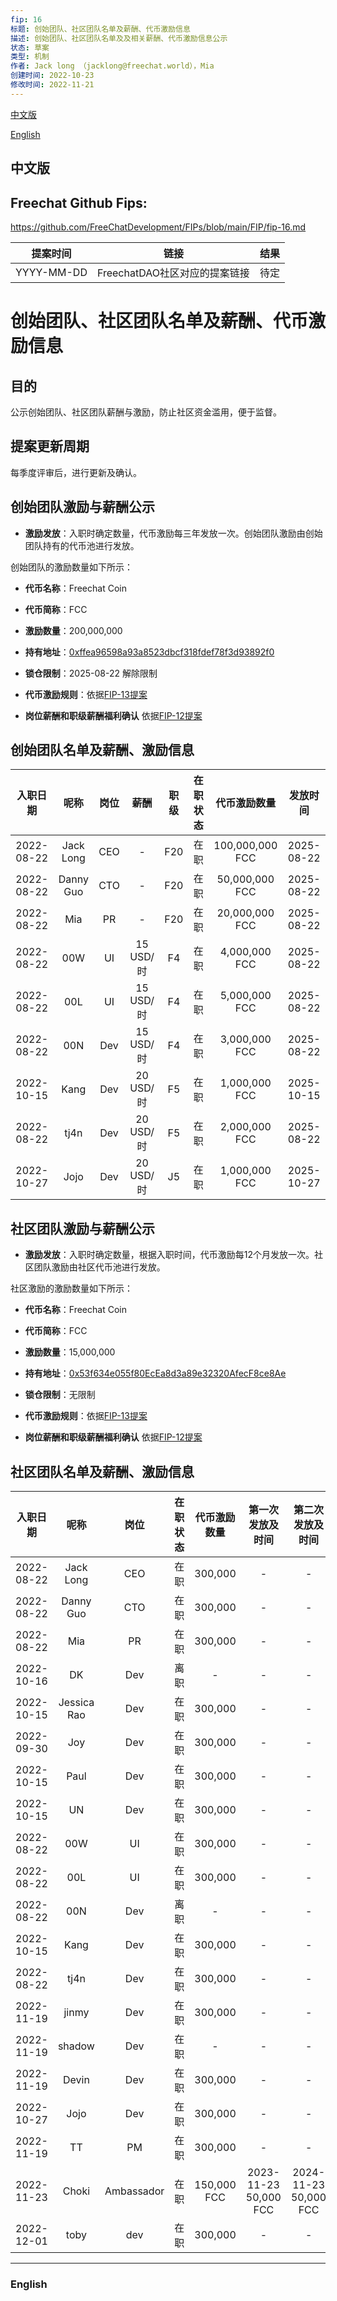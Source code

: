 ```yaml
---
fip: 16
标题: 创始团队、社区团队名单及薪酬、代币激励信息
描述: 创始团队、社区团队名单及及相关薪酬、代币激励信息公示
状态: 草案
类型: 机制
作者: Jack long （jacklong@freechat.world），Mia
创建时间: 2022-10-23
修改时间: 2022-11-21
---
```


[中文版](#1)

[English](#2)

<h2 id="1">中文版</h2>

## Freechat Github Fips: 

https://github.com/FreeChatDevelopment/FIPs/blob/main/FIP/fip-16.md


  | 提案时间 | 链接 | 结果 |
  |:-:|:-:|:-:|
  | YYYY-MM-DD |FreechatDAO社区对应的提案链接|待定|

# 创始团队、社区团队名单及薪酬、代币激励信息

## 目的
公示创始团队、社区团队薪酬与激励，防止社区资金滥用，便于监督。

## 提案更新周期
每季度评审后，进行更新及确认。

## 创始团队激励与薪酬公示

* **激励发放**：入职时确定数量，代币激励每三年发放一次。创始团队激励由创始团队持有的代币池进行发放。

创始团队的激励数量如下所示：

* **代币名称**：Freechat Coin
* **代币简称**：FCC
* **激励数量**：200,000,000
* **持有地址**：[0xffea96598a93a8523dbcf318fdef78f3d93892f0](https://etherscan.io/token/0x171b1daefac13a0a3524fcb6beddc7b31e58e079?a=0xffea96598a93a8523dbcf318fdef78f3d93892f0)
* **锁仓限制**：2025-08-22 解除限制
* **代币激励规则**：依据[FIP-13提案](https://github.com/FreeChatDevelopment/FIPs/blob/main/FIP/fip-13.md)

* **岗位薪酬和职级薪酬福利确认**
依据[FIP-12提案](https://github.com/FreeChatDevelopment/FIPs/blob/main/FIP/fip-12.md)

## 创始团队名单及薪酬、激励信息
|入职日期   |   呢称   | 岗位 |   薪酬   | 职级 |在职状态|   代币激励数量  |    发放时间   |
|:--------:|:-------:|:----:|:-------:|:---:|:-----:|:-------------:|:-----------:|
|2022-08-22|Jack Long  |CEO   |    -    | F20  |在职 |100,000,000 FCC  |2025-08-22|
|2022-08-22|Danny Guo  |CTO   |    -    | F20  |在职 |50,000,000 FCC   |2025-08-22|
|2022-08-22|Mia        |PR    |    -    | F20  |在职 |20,000,000 FCC   |2025-08-22|
|2022-08-22|00W        |UI    |15 USD/时| F4   |在职 |4,000,000 FCC    |2025-08-22|
|2022-08-22|00L        |UI    |15 USD/时| F4   |在职 |5,000,000 FCC    |2025-08-22|
|2022-08-22|00N        |Dev   |15 USD/时| F4   |在职 |3,000,000 FCC    |2025-08-22|
|2022-10-15|Kang       |Dev   |20 USD/时| F5   |在职 |1,000,000 FCC    |2025-10-15|
|2022-08-22|tj4n       |Dev   |20 USD/时| F5   |在职 |2,000,000 FCC    |2025-08-22|
|2022-10-27|Jojo       |Dev   |20 USD/时| J5   |在职 |1,000,000 FCC    |2025-10-27|

## 社区团队激励与薪酬公示

* **激励发放**：入职时确定数量，根据入职时间，代币激励每12个月发放一次。社区团队激励由社区代币池进行发放。

社区激励的激励数量如下所示：

* **代币名称**：Freechat Coin
* **代币简称**：FCC
* **激励数量**：15,000,000
* **持有地址**：[0x53f634e055f80EcEa8d3a89e32320AfecF8ce8Ae](https://etherscan.io/token/0x171b1daefac13a0a3524fcb6beddc7b31e58e079?a=0x53f634e055f80EcEa8d3a89e32320AfecF8ce8Ae)
* **锁仓限制**：无限制
* **代币激励规则**：依据[FIP-13提案](https://github.com/FreeChatDevelopment/FIPs/blob/main/FIP/fip-13.md)

* **岗位薪酬和职级薪酬福利确认**
依据[FIP-12提案](https://github.com/FreeChatDevelopment/FIPs/blob/main/FIP/fip-12.md)

## 社区团队名单及薪酬、激励信息
|入职日期  |    呢称     | 岗位 |在职状态|   代币激励数量  |第一次发放及时间 |第二次发放及时间 |第三次发放及时间|
|:-------:|:----------:|:----:|:-----:|:-------------:|:-----------:|:-------------:|:------------:|
|2022-08-22|Jack Long  |CEO   |在职   |300,000        |-            |-            |-             |
|2022-08-22|Danny Guo  |CTO   |在职   |300,000        |-            |-            |-             |
|2022-08-22|Mia        |PR    |在职   |300,000        |-            |-            |-             |
|2022-10-16|DK         |Dev   |离职   |-              |-            |-            |-             |
|2022-10-15|Jessica Rao|Dev   |在职   |300,000        |-            |-            |-             |
|2022-09-30|Joy        |Dev   |在职   |300,000        |-            |-            |-             |
|2022-10-15|Paul       |Dev   |在职   |300,000        |-            |-            |-             |
|2022-10-15|UN         |Dev   |在职   |300,000        |-            |-            |-             |
|2022-08-22|00W        |UI    |在职   |300,000        |-            |-            |-             |
|2022-08-22|00L        |UI    |在职   |300,000        |-            |-            |-             |
|2022-08-22|00N        |Dev   |离职   |-              |-            |-            |-             |
|2022-10-15|Kang       |Dev   |在职   |300,000        |-            |-            |-             |
|2022-08-22|tj4n       |Dev   |在职   |300,000        |-            |-            |-             |
|2022-11-19|jinmy      |Dev   |在职   |300,000        |-            |-            |-             |
|2022-11-19|shadow     |Dev   |在职   |-              |-            |-            |-             |
|2022-11-19|Devin      |Dev   |在职   |300,000        |-            |-            |-             |
|2022-10-27|Jojo       |Dev   |在职   |300,000        |-            |-            |-             |
|2022-11-19|TT         |PM    |在职   |300,000        |-            |-            |-             |
|2022-11-23|Choki      |Ambassador|在职|150,000 FCC    |2023-11-23 50,000 FCC|2024-11-23 50,000 FCC |2025-11-23 50,000 FCC|
|2022-12-01|toby       |dev   |在职   |300,000        |-            |-            |-             |

------------------------

<h3 id="2">English</h3>